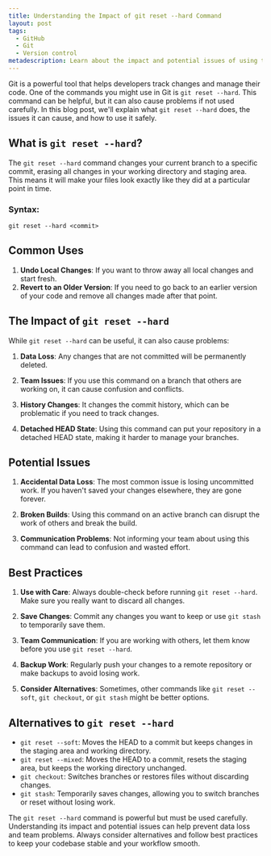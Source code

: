 ```yaml
---
title: Understanding the Impact of git reset --hard Command
layout: post
tags:
  - GitHub
  - Git
  - Version control
metadescription: Learn about the impact and potential issues of using the `git reset --hard` command in Git. Understand best practices to avoid data loss and ensure smooth collaboration.
--- 
```


Git is a powerful tool that helps developers track changes and manage their code. One of the commands you might use in Git is `git reset --hard`. This command can be helpful, but it can also cause problems if not used carefully. In this blog post, we'll explain what `git reset --hard` does, the issues it can cause, and how to use it safely.

## What is `git reset --hard`?

The `git reset --hard` command changes your current branch to a specific commit, erasing all changes in your working directory and staging area. This means it will make your files look exactly like they did at a particular point in time.

### Syntax:
```
git reset --hard <commit>
```

## Common Uses

1. **Undo Local Changes**: If you want to throw away all local changes and start fresh.
2. **Revert to an Older Version**: If you need to go back to an earlier version of your code and remove all changes made after that point.

## The Impact of `git reset --hard`

While `git reset --hard` can be useful, it can also cause problems:

1. **Data Loss**: Any changes that are not committed will be permanently deleted.
   
2. **Team Issues**: If you use this command on a branch that others are working on, it can cause confusion and conflicts.

3. **History Changes**: It changes the commit history, which can be problematic if you need to track changes.

4. **Detached HEAD State**: Using this command can put your repository in a detached HEAD state, making it harder to manage your branches.

## Potential Issues

1. **Accidental Data Loss**: The most common issue is losing uncommitted work. If you haven't saved your changes elsewhere, they are gone forever.
   
2. **Broken Builds**: Using this command on an active branch can disrupt the work of others and break the build.

3. **Communication Problems**: Not informing your team about using this command can lead to confusion and wasted effort.

## Best Practices

1. **Use with Care**: Always double-check before running `git reset --hard`. Make sure you really want to discard all changes.

2. **Save Changes**: Commit any changes you want to keep or use `git stash` to temporarily save them.

3. **Team Communication**: If you are working with others, let them know before you use `git reset --hard`.

4. **Backup Work**: Regularly push your changes to a remote repository or make backups to avoid losing work.

5. **Consider Alternatives**: Sometimes, other commands like `git reset --soft`, `git checkout`, or `git stash` might be better options.

## Alternatives to `git reset --hard`

- `git reset --soft`: Moves the HEAD to a commit but keeps changes in the staging area and working directory.
- `git reset --mixed`: Moves the HEAD to a commit, resets the staging area, but keeps the working directory unchanged.
- `git checkout`: Switches branches or restores files without discarding changes.
- `git stash`: Temporarily saves changes, allowing you to switch branches or reset without losing work.

The `git reset --hard` command is powerful but must be used carefully. Understanding its impact and potential issues can help prevent data loss and team problems. Always consider alternatives and follow best practices to keep your codebase stable and your workflow smooth.
